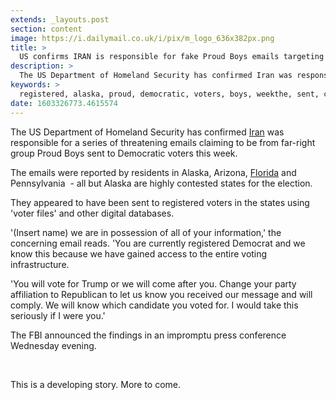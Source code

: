 ```yaml
--- 
extends: _layouts.post 
section: content 
image: https://i.dailymail.co.uk/i/pix/m_logo_636x382px.png 
title: > 
  US confirms IRAN is responsible for fake Proud Boys emails targeting Democratic voters 
description: > 
  The US Department of Homeland Security has confirmed Iran was responsible for a series of threatening emails claiming to be from far-right group Proud Boys sent to Democratic voters this week.The emails were reported by residents in Alaska, Arizona, Florida and Pennsylvania - all but Alaska are highly contested states for the election.They appeared to have been sent to registered voters in the states using 'voter files' and other digital databases.'You are currently registered Democrat and we know this because we have gained access to the entire voting infrastructure.Change your party affiliation to Republican to let us know you received our message and will comply. 
keywords: > 
  registered, alaska, proud, democratic, voters, boys, weekthe, sent, come, states, fake, targeting, youthe, know, confirms, responsible, emails, iran 
date: 1603326773.4615574 
--- 
```

<div><p class="mol-para-with-font">The US Department of Homeland Security has confirmed <a href="/news/iran/index.html" id="mol-6a18c470-13f7-11eb-b61c-e54109402e1c">Iran</a>&#160;was responsible for a series of threatening emails claiming to be from far-right group Proud Boys sent to Democratic voters this week.&#160;</p><p class="mol-para-with-font">The emails were reported by residents in Alaska, Arizona, <a href="/news/florida/index.html" id="mol-51c6c3d0-13f8-11eb-b61c-e54109402e1c">Florida</a> and Pennsylvania&#160; - all but Alaska are highly contested states for the election.&#160;</p><p class="mol-para-with-font">They appeared to have been sent to registered voters in the states using 'voter files' and other digital databases.&#160;</p><p class="mol-para-with-font">'(Insert name) we are in possession of all of your information,' the concerning email reads. 'You are currently registered Democrat and we know this because we have gained access to the entire voting infrastructure.&#160;</p><p class="mol-para-with-font">'You will vote for Trump or we will come after you. Change your party affiliation to Republican to let us know you received our message and will comply. We will know which candidate you voted for. I would take this seriously if I were you.'&#160;</p><p class="mol-para-with-font">The FBI announced the findings in an impromptu press conference Wednesday evening.&#160;</p><p class="mol-para-with-font">&#160;</p><p class="mol-para-with-font">This is a developing story. More to come.&#160;&#160;</p></div>